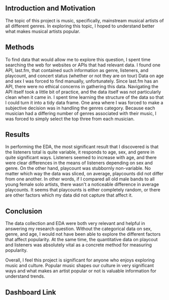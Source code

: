 ## Introduction and Motivation

The topic of this project is music, specifically, mainstream musical artists of all different genres. In exploring this topic, I hoped to
understand better what makes musical artists popular.

## Methods

To find data that would allow me to explore this question, I spent time searching the web for websites or APIs that had relevant data. I found one API, last.fm, that contained such information as genre, listeners, and playcount, and concert status (whether or not they are on tour) Data on age and sex I was forced to find manually, unfortunately. Since last.fm has an API, there were no ethical concerns in gathering this data. Navigating the API itself took a little bit of practice, and the data itself was not particularly clean when it came in. I spent time learning the structure of the data so that I could turn it into a tidy data frame. One area where I was forced to make a subjective decision was in handling the genres category. Because each musician had a differing number of genres associated with their music, I was forced to simply select the top three from each musician.

## Results

In performing the EDA, the most significant result that I discovered is that the listeners total is quite variable, it responds to age, sex, and genre in quite significant ways. Listeners seemed to increase with age, and there were clear differences in the means of listeners depending on sex and genre. On the other hand, playcount was stubbornly non-variable. No matter which way the data was sliced, on average, playcounts did not differ from one another. In other words, if I compared all old male bands to all young female solo artists, there wasn't a noticeable difference in average playcounts. It seems that playcounts is either completely random, or there are other factors which my data did not capture that affect it.

## Conclusion

The data collection and EDA were both very relevant and helpful in answering my research question. Without the categorical data on sex, genre, and age, I would not have been able to explore the different factors that affect popularity. At the same time, the quantitative data on playcout and listeners was absolutely vital as a concrete method for measuring popularity.

Overall, I feel this project is significant for anyone who enjoys exploring music and culture. Popular music shapes our culture in very significant ways and what makes an artist popular or not is valuable information for understand trends.

## Dashboard Link

